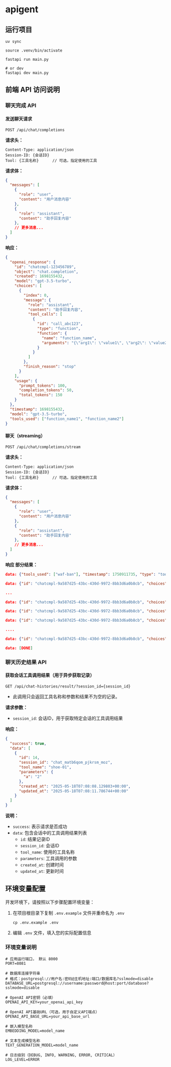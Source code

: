# apigent

## 运行项目

```shell
uv sync
```

```shell
source .venv/bin/activate
```

```shell
fastapi run main.py

# or dev
fastapi dev main.py
```

## 前端 API 访问说明

### 聊天完成 API

#### 发送聊天请求

```
POST /api/chat/completions
```

**请求头：**
```
Content-Type: application/json
Session-ID: {会话ID} 
Tool: {工具名称}      // 可选，指定使用的工具
```

**请求体：**
```json
{
  "messages": [
    {
      "role": "user",
      "content": "用户消息内容"
    },
    {
      "role": "assistant",
      "content": "助手回复内容"
    },
    // 更多消息...
  ]
}
```

**响应：**
```json
{
  "openai_response": {
    "id": "chatcmpl-123456789",
    "object": "chat.completion",
    "created": 1698155432,
    "model": "gpt-3.5-turbo",
    "choices": [
      {
        "index": 0,
        "message": {
          "role": "assistant",
          "content": "助手回复内容",
          "tool_calls": [
            {
              "id": "call_abc123",
              "type": "function",
              "function": {
                "name": "function_name",
                "arguments": "{\"arg1\": \"value1\", \"arg2\": \"value2\"}"
              }
            }
          ]
        },
        "finish_reason": "stop"
      }
    ],
    "usage": {
      "prompt_tokens": 100,
      "completion_tokens": 50,
      "total_tokens": 150
    }
  },
  "timestamp": 1698155432,
  "model": "gpt-3.5-turbo",
  "tools_used": ["function_name1", "function_name2"]
}
```

#### 聊天（streaming）

```
POST /api/chat/completions/stream
```

**请求头：**
```
Content-Type: application/json
Session-ID: {会话ID} 
Tool: {工具名称}      // 可选，指定使用的工具
```

**请求体：**
```json
{
  "messages": [
    {
      "role": "user",
      "content": "用户消息内容"
    },
    {
      "role": "assistant",
      "content": "助手回复内容"
    },
    // 更多消息...
  ]
}
```

**响应 部分结果：**
```json
data: {"tools_used": ["waf-ban"], "timestamp": 1750911735, "type": "tools_info"}

data: {"id": "chatcmpl-9a587d25-43bc-430d-9972-8bb3d6a0b8cb", "choices": [{"delta": {"content": "我"}, "finish_reason": null, "index": 0, "logprobs": null}], "created": 1750911737, "model": "sonnet37", "object": "chat.completion.chunk"}

...

data: {"id": "chatcmpl-9a587d25-43bc-430d-9972-8bb3d6a0b8cb", "choices": [{"delta": {"content": "："}, "finish_reason": null, "index": 0, "logprobs": null}], "created": 1750911741, "model": "sonnet37", "object": "chat.completion.chunk"}

data: {"id": "chatcmpl-9a587d25-43bc-430d-9972-8bb3d6a0b8cb", "choices": [{"delta": {"role": "assistant", "tool_calls": [{"index": 0, "id": "tooluse_fv9F63pgQD6yc_9SwBpzew", "function": {"arguments": "", "name": "waf-ban"}, "type": "function"}]}, "finish_reason": null, "index": 0, "logprobs": null}], "created": 1750911741, "model": "sonnet37", "object": "chat.completion.chunk"}

data: {"id": "chatcmpl-9a587d25-43bc-430d-9972-8bb3d6a0b8cb", "choices": [{"delta": {"role": "assistant", "tool_calls": [{"index": 0, "function": {"arguments": "{\"ci"}}]}, "finish_reason": null, "index": 0, "logprobs": null}], "created": 1750911742, "model": "sonnet37", "object": "chat.completion.chunk"}

....

data: {"id": "chatcmpl-9a587d25-43bc-430d-9972-8bb3d6a0b8cb", "choices": [{"delta": {}, "finish_reason": "tool_use", "index": 0, "logprobs": null}], "created": 1750911742, "model": "sonnet37", "object": "chat.completion.chunk", "usage": {"completion_tokens": 201, "prompt_tokens": 630, "total_tokens": 831}}

data: [DONE]
```


### 聊天历史结果 API

#### 获取会话工具调用结果（用于异步获取记录）
```
GET /api/chat-histories/result/?session_id={session_id}
```

- 此调用只会返回工具名称和参数和结果不为空的记录。

**请求参数：**
- `session_id`: 会话ID，用于获取特定会话的工具调用结果

**响应：**
```json
{
  "success": true,
  "data": [
    {
      "id": 14,
      "session_id": "chat_matb6qom_pjkrsm_moz",
      "tool_name": "shoe-01",
      "parameters": {
        "a": "2"
      },
      "created_at": "2025-05-18T07:08:08.129803+00:00",
      "updated_at": "2025-05-18T07:08:11.786744+00:00"
    }
  ]
}
```

**说明：**
- `success`: 表示请求是否成功
- `data`: 包含会话中的工具调用结果列表
  - `id`: 结果记录ID
  - `session_id`: 会话ID
  - `tool_name`: 使用的工具名称
  - `parameters`: 工具调用的参数
  - `created_at`: 创建时间
  - `updated_at`: 更新时间

## 环境变量配置

开发环境下，请按照以下步骤配置环境变量：

1. 在项目根目录下复制 `.env.example` 文件并重命名为 `.env`
   ```shell
   cp .env.example .env
   ```

2. 编辑 `.env` 文件，填入您的实际配置信息

### 环境变量说明

```
# 应用运行端口， 默认 8000
PORT=8081

# 数据库连接字符串
# 格式：postgresql://用户名:密码@主机地址:端口/数据库名?sslmode=disable
DATABASE_URL=postgresql://username:password@host:port/database?sslmode=disable

# OpenAI API密钥（必填）
OPENAI_API_KEY=your_openai_api_key

# OpenAI API基础URL（可选，用于自定义API端点）
OPENAI_API_BASE_URL=your_api_base_url

# 嵌入模型名称
EMBEDDING_MODEL=model_name

# 文本生成模型名称
TEXT_GENERATION_MODEL=model_name

# 日志级别（DEBUG, INFO, WARNING, ERROR, CRITICAL）
LOG_LEVEL=ERROR
```
